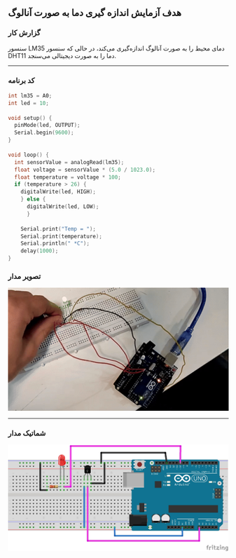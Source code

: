 ## هدف آزمایش اندازه گیری دما به صورت آنالوگ 

### گزارش کار
سنسور LM35 دمای محیط را به صورت آنالوگ اندازه‌گیری می‌کند، در حالی که سنسور DHT11 دما را به صورت دیجیتالی می‌سنجد.

---

### کد برنامه

```cpp
int lm35 = A0;
int led = 10;

void setup() {
  pinMode(led, OUTPUT);
  Serial.begin(9600);
}

void loop() {
  int sensorValue = analogRead(lm35);
  float voltage = sensorValue * (5.0 / 1023.0);
  float temperature = voltage * 100;
  if (temperature > 26) {
    digitalWrite(led, HIGH);
    } else {
      digitalWrite(led, LOW);
      }

    Serial.print("Temp = ");
    Serial.print(temperature);
    Serial.println(" *C");
    delay(1000);
}
```

### تصویر مدار

![pic micro](/pic/microprocessor_2.jpg)

---

### شماتیک مدار 

![pic schematic](/pic/schematic_2.jpg)


